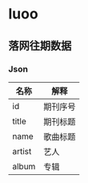 # luoo
## 落网往期数据

### Json
| 名称 | 解释| 
| ----|----|
| id | 期刊序号|
| title | 期刊标题|
| name | 歌曲标题|
| artist | 艺人|
| album | 专辑|

